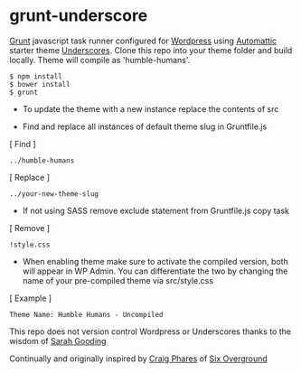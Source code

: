 # grunt-underscore

[Grunt](http://gruntjs.com/) javascript task runner configured for [Wordpress](https://wordpress.org/) using [Automattic](https://github.com/automattic/) starter theme [Underscores](http://underscores.me/). Clone this repo into your theme folder and build locally. Theme will compile as 'humble-humans'. 

```
$ npm install
$ bower install
$ grunt
```

- To update the theme with a new instance replace the contents of src

- Find and replace all instances of default theme slug in Gruntfile.js

[ Find ]
```
../humble-humans
```

[ Replace ]
```
../your-new-theme-slug
```

- If not using SASS remove exclude statement from Gruntfile.js copy task

[ Remove ]
```
!style.css
```

- When enabling theme make sure to activate the compiled version, both will appear in WP Admin. You can differentiate the two by changing the name of your pre-compiled theme via src/style.css

[ Example ]
```
Theme Name: Humble Humans - Uncompiled
```

This repo does not version control Wordpress or Underscores thanks to the wisdom of [Sarah Gooding](http://wptavern.com/git-and-wordpress-3-tips-to-do-it-better)

Continually and originally inspired by [Craig Phares](https://github.com/craigphares) of [Six Overground](https://github.com/sixoverground)
